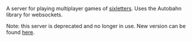 A server for playing multiplayer games of [sixletters](https://github.com/dkess/sixletters).  Uses the Autobahn library for websockets.

Note: this server is deprecated and no longer in use.  New version can be found [here](https://github.com/dkess/slserver).
